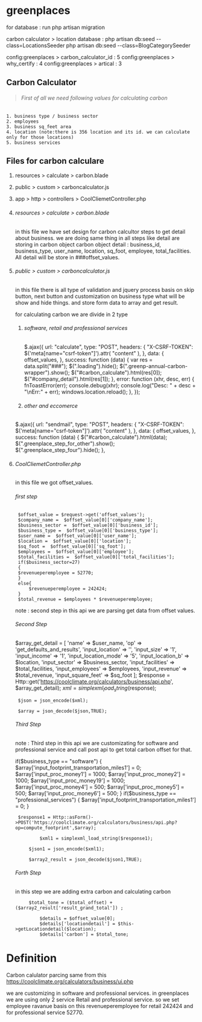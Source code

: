 # greenplaces

for database :
run php artisan migration

carbon calculator > location database :
php artisan db:seed --class=LocationsSeeder
php artisan db:seed --class=BlogCategorySeeder

config:greenplaces > carbon_calculator_id : 5
config:greenplaces > why_certify : 4
config:greenplaces > artical : 3

## Carbon Calculator 

> ###### First of all we need following values for calculating carbon
    1. business type / business sector
    2. employees
    3. business sq_feet area
    4. location (note:there is 356 location and its id. we can calculate only for those locations)
    5. business services
    
## Files for carbon calculare
1. resources > calculate > carbon.blade
2. public > custom > carboncalculator.js
3. app > http > controllers > CoolCliemetController.php

1. ###### resources > calculate > carbon.blade
    in this file we have set design for carbon calcultor steps to get detail about business. 
    we are doing same thing in all steps like detail are storing in carbon object
    carbon object detail : business_id, business_type, user_name, location, sq_foot, employee, total_facilities.
    All detail will be store in ###offset_values.

2.  ###### public > custom > carboncalculator.js
    in this file there is all type of validation and jquery process basis on skip button, next button and customization on business type what will be show and hide things. and store form data to array and get result.

    for calculating carbon we are divide in 2 type
    1. ###### software, retail and professional services


         $.ajax({
                url: "calculate",
                type: "POST",
                headers: {
                    "X-CSRF-TOKEN": $('meta[name="csrf-token"]').attr(
                        "content"
                    ),
                },
                data: {
                    offset_values,
                },
                success: function (data) {
                    var res = data.split("###");
                    $(".loading").hide();
                    $(".greenp-annual-carbon-wrapper").show();
                    $("#carbon_calculate").html(res[0]);
                    $("#company_detail").html(res[1]);
                },
                error: function (xhr, desc, err) {
                    fnToastError(err);
                    console.debug(xhr);
                    console.log("Desc: " + desc + "\nErr:" + err);
                    windows.location.reload();
                },
            });

    2. ###### other and eccomerce 
   
    $.ajax({
                url: "sendmail",
                type: "POST",
                headers: {
                    "X-CSRF-TOKEN": $('meta[name="csrf-token"]').attr(
                        "content"
                    ),
                },
                data: {
                    offset_values,
                },
                success: function (data) {
                    $("#carbon_calculate").html(data);
                    $(".greenplace_step_for_other").show();
                    $(".greenplace_step_four").hide();
                },


3. ###### CoolCliemetController.php
    in this file we got offset_values.
    ###### first step
    
        $offset_value = $request->get('offset_values');
        $company_name =  $offset_value[0]['company_name'];
        $business_sector =  $offset_value[0]['business_id'];
        $business_type =  $offset_value[0]['business_type'];
        $user_name =  $offset_value[0]['user_name'];
        $location =  $offset_value[0]['location'];
        $sq_foot =  $offset_value[0]['sq_foot'];
        $employees =  $offset_value[0]['employee'];
        $total_facilities =  $offset_value[0]['total_facilities'];
        if($business_sector=27)
        {
        $revenueperemployee = 52770;
        }
        else{
            $revenueperemployee = 242424;
        }
        $total_revenue = $employees * $revenueperemployee;
   
  
     note : second step in this api we are parsing get data from offset values. 
    ###### Second Step 

      $array_get_detail = [
            'name' => $user_name,
            'op' => 'get_defaults_and_results',
            'input_location' => '',
            'input_size' => '1',
            'input_income' => '1',
            'input_location_mode' => '5',
            'input_location_b' =>  $location,
            'input_sector' => $business_sector,
            'input_facilities' => $total_facilities,
            'input_employees' => $employees,
            'input_revenue' => $total_revenue,
            'input_square_feet' => $sq_foot
        ];
         $response = Http::get('https://coolclimate.org/calculators/business/api.php', $array_get_detail);
         	$xml = simplexml_load_string($response);

        $json = json_encode($xml);

        $array = json_decode($json,TRUE);
    

    ###### Third Step 
     note : Third step in this api we are customizating for software and professional service and call post api to get total carbon offset for that.
     
      if($business_type == "software")
        {
            $array['input_footprint_transportation_miles1'] = 0;
            $array['input_proc_money1'] = 1000;
            $array['input_proc_money2'] = 1000;
            $array['input_proc_money19'] = 1000;
            $array['input_proc_money4'] = 500;
            $array['input_proc_money5'] = 500;
            $array['input_proc_money6'] = 500;
        }
        if($business_type == "professional_services")
        {
            $array['input_footprint_transportation_miles1'] = 0;
        }

        $response1 = Http::asForm()->POST('https://coolclimate.org/calculators/business/api.php?op=compute_footprint',$array);

                $xml1 = simplexml_load_string($response1);

            $json1 = json_encode($xml1);

            $array2_result = json_decode($json1,TRUE);


    ###### Forth Step 
    in this step we are adding extra carbon and calculating carbon 
    

            $total_tone = ($total_offset) + ($array2_result['result_grand_total']) ;

                $details = $offset_value[0];
                $details['locationdetail'] = $this->getLocationdetail($location);
                $details['carbon'] = $total_tone;

 

# Definition
Carbon calulator parcing same from this 
https://coolclimate.org/calculators/business/ui.php

we are customizing in software and professional services. in greenplaces we are using only 2 service Retail and professional service. so we set employee ravanue basis on this revenueperemployee for retail 242424 and for professional service 52770.




